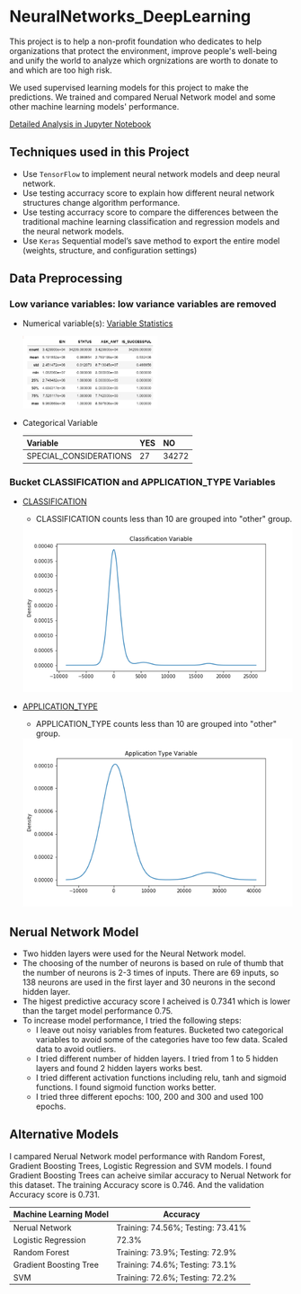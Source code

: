 # NeuralNetworks_DeepLearning

This project is to help a non-profit foundation who dedicates to help organizations that protect the environment, improve people's well-being and unify the world to analyze which orgnizations are worth to donate to and which are too high risk.

We used supervised learning models for this project to make the predictions. We trained and compared Nerual Network model and some other machine learning models' performance.

[Detailed Analysis in Jupyter Notebook](https://github.com/karenmxm/NeuralNetworks_DeepLearning/blob/master/Code/AlphabetSoupChallenge.ipynb)

## Techniques used in this Project
 - Use `TensorFlow` to implement neural network models and deep neural network.
 - Use testing accurracy score to explain how different neural network structures change algorithm performance.
 - Use testing accurracy score to compare the differences between the traditional machine learning classification and regression models and the neural network models.
 - Use `Keras` Sequential model’s save method to export the entire model (weights, structure, and configuration settings) 
 
## Data Preprocessing

### Low variance variables: low variance variables are removed

  - Numerical variable(s): [Variable Statistics](https://github.com/karenmxm/NeuralNetworks_DeepLearning/blob/master/Images/Stats.png)
  
    <img src= https://github.com/karenmxm/NeuralNetworks_DeepLearning/blob/master/Images/Stats.png width=50%>
       
  - Categorical Variable
       
    |   Variable               | YES | NO |
    | :------------------------|-----|----|
    |   SPECIAL_CONSIDERATIONS |  27 | 34272 |
       
       
### Bucket CLASSIFICATION and APPLICATION_TYPE Variables

  - [CLASSIFICATION](https://github.com/karenmxm/NeuralNetworks_DeepLearning/blob/master/Images/classification_variable.png)
    - CLASSIFICATION counts less than 10 are grouped into "other" group.
    
    <img src= https://github.com/karenmxm/NeuralNetworks_DeepLearning/blob/master/Images/classification_variable.png>
    
  - [APPLICATION_TYPE](https://github.com/karenmxm/NeuralNetworks_DeepLearning/blob/master/Images/applicationType_variable.png)
    - APPLICATION_TYPE counts less than 10 are grouped into "other" group.
  
    <img src= https://github.com/karenmxm/NeuralNetworks_DeepLearning/blob/master/Images/applicationType_variable.png>
  

## Nerual Network Model 
  - Two hidden layers were used for the Neural Network model. 
  - The choosing of the number of neurons is based on rule of thumb that the number of neurons is 2-3 times of inputs. There are 69 inputs, so 138 neurons are used in the first layer and 30 neurons in the second hidden layer. 
  - The higest predictive accuracy score I acheived is 0.7341 which is lower than the target model performance 0.75. 
  - To increase model performance, I tried the following steps:
    - I leave out noisy variables from features. Bucketed two categorical variables to avoid some of the categories have too few data. Scaled data to avoid outliers.
    - I tried different number of hidden layers. I tried from 1 to 5 hidden layers and found 2 hidden layers works best.
    - I tried different activation functions including relu, tanh and sigmoid functions. I found sigmoid function works better.
    - I tried three different epochs: 100, 200 and 300 and used 100 epochs.

## Alternative Models
I campared Nerual Network model performance with Random Forest, Gradient Boosting Trees, Logistic Regression and SVM models. I found Gradient Boosting Trees can acheive similar accuracy to Nerual Network for this dataset. The training Accuracy score is 0.746. And the validation Accuracy score is 0.731.

| Machine Learning Model   | Accuracy | 
| :------------------------|----------|
| Nerual Network           | Training: 74.56%; Testing: 73.41% |
| Logistic Regression      | 72.3%    |
| Random Forest            | Training: 73.9%; Testing: 72.9%  | 
| Gradient Boosting Tree   | Training: 74.6%; Testing: 73.1%  | 
| SVM                      | Training: 72.6%; Testing: 72.2%  |
